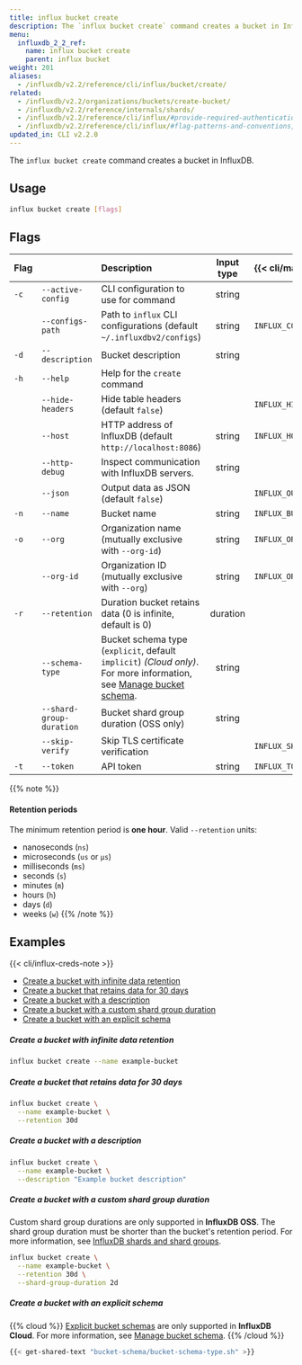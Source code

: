 ```yaml
---
title: influx bucket create
description: The `influx bucket create` command creates a bucket in InfluxDB.
menu:
  influxdb_2_2_ref:
    name: influx bucket create
    parent: influx bucket
weight: 201
aliases:
  - /influxdb/v2.2/reference/cli/influx/bucket/create/
related:
  - /influxdb/v2.2/organizations/buckets/create-bucket/
  - /influxdb/v2.2/reference/internals/shards/
  - /influxdb/v2.2/reference/cli/influx/#provide-required-authentication-credentials, influx CLI—Provide required authentication credentials
  - /influxdb/v2.2/reference/cli/influx/#flag-patterns-and-conventions, influx CLI—Flag patterns and conventions
updated_in: CLI v2.2.0
---
```


The `influx bucket create` command creates a bucket in InfluxDB.

## Usage

```sh
influx bucket create [flags]
```

## Flags

| Flag |                          | Description                                                                                                                                                                 | Input type | {{< cli/mapped >}}    |
| :--- | :----------------------- | :-------------------------------------------------------------------------------------------------------------------------------------------------------------------------- | :--------: | :-------------------- |
| `-c` | `--active-config`        | CLI configuration to use for command                                                                                                                                        |   string   |                       |
|      | `--configs-path`         | Path to `influx` CLI configurations (default `~/.influxdbv2/configs`)                                                                                                       |   string   | `INFLUX_CONFIGS_PATH` |
| `-d` | `--description`          | Bucket description                                                                                                                                                          |   string   |                       |
| `-h` | `--help`                 | Help for the `create` command                                                                                                                                               |            |                       |
|      | `--hide-headers`         | Hide table headers (default `false`)                                                                                                                                        |            | `INFLUX_HIDE_HEADERS` |
|      | `--host`                 | HTTP address of InfluxDB (default `http://localhost:8086`)                                                                                                                  |   string   | `INFLUX_HOST`         |
|      | `--http-debug`           | Inspect communication with InfluxDB servers.                                                                                                                                |   string   |                       |
|      | `--json`                 | Output data as JSON (default `false`)                                                                                                                                       |            | `INFLUX_OUTPUT_JSON`  |
| `-n` | `--name`                 | Bucket name                                                                                                                                                                 |   string   | `INFLUX_BUCKET_NAME`  |
| `-o` | `--org`                  | Organization name (mutually exclusive with `--org-id`)                                                                                                                      |   string   | `INFLUX_ORG`          |
|      | `--org-id`               | Organization ID (mutually exclusive with `--org`)                                                                                                                           |   string   | `INFLUX_ORG_ID`       |
| `-r` | `--retention`            | Duration bucket retains data (0 is infinite, default is 0)                                                                                                                  |  duration  |                       |
|      | `--schema-type`          | Bucket schema type (`explicit`, default `implicit`) _(Cloud only)_. For more information, see [Manage bucket schema](/influxdb/cloud/organizations/buckets/bucket-schema/). |   string   |                       |
|      | `--shard-group-duration` | Bucket shard group duration (OSS only)                                                                                                                                      |   string   |                       |
|      | `--skip-verify`          | Skip TLS certificate verification                                                                                                                                           |            | `INFLUX_SKIP_VERIFY`  |
| `-t` | `--token`                | API token                                                                                                                                                                   |   string   | `INFLUX_TOKEN`        |

{{% note %}}
#### Retention periods
The minimum retention period is **one hour**. Valid `--retention` units:

- nanoseconds (`ns`)
- microseconds (`us` or `µs`)
- milliseconds (`ms`)
- seconds (`s`)
- minutes (`m`)
- hours (`h`)
- days (`d`)
- weeks (`w`)
{{% /note %}}

## Examples

{{< cli/influx-creds-note >}}

- [Create a bucket with infinite data retention](#create-a-bucket-with-infinite-data-retention)
- [Create a bucket that retains data for 30 days](#create-a-bucket-that-retains-data-for-30-days)
- [Create a bucket with a description](#create-a-bucket-with-a-description)
- [Create a bucket with a custom shard group duration](#create-a-bucket-with-a-custom-shard-group-duration)
- [Create a bucket with an explicit schema](#create-a-bucket-with-an-explicit-schema)

##### Create a bucket with infinite data retention

```sh
influx bucket create --name example-bucket
```

##### Create a bucket that retains data for 30 days

```sh
influx bucket create \
  --name example-bucket \
  --retention 30d
```

##### Create a bucket with a description

```sh
influx bucket create \
  --name example-bucket \
  --description "Example bucket description"
```

##### Create a bucket with a custom shard group duration

Custom shard group durations are only supported in **InfluxDB OSS**.
The shard group duration must be shorter than the bucket's retention period. For more information, see [InfluxDB shards and shard groups](/influxdb/v2.2/reference/internals/shards/).

```sh
influx bucket create \
  --name example-bucket \
  --retention 30d \
  --shard-group-duration 2d
```

##### Create a bucket with an explicit schema

{{% cloud %}}
[Explicit bucket schemas](/influxdb/cloud/reference/cli/influx/bucket-schema) are only
supported in **InfluxDB Cloud**.
For more information, see [Manage bucket schema](/influxdb/cloud/organizations/buckets/bucket-schema/).
{{% /cloud %}}

```sh
{{< get-shared-text "bucket-schema/bucket-schema-type.sh" >}}
```
